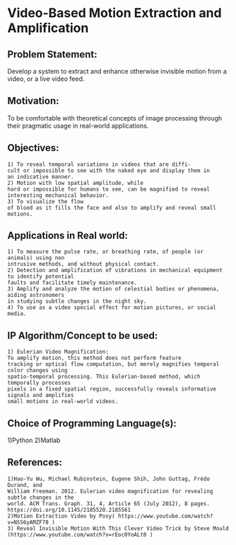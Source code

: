 # Video-Based Motion Extraction and Amplification


## Problem Statement:

Develop a system to extract and enhance otherwise invisible motion from a video, or a
live video feed.

## Motivation:

To be comfortable with theoretical concepts of image processing through their pragmatic
usage in real-world applications.

## Objectives:

    1) To reveal temporal variations in videos that are diffi-
    cult or impossible to see with the naked eye and display them in
    an indicative manner.
    2) Motion with low spatial amplitude, while
    hard or impossible for humans to see, can be magnified to reveal
    interesting mechanical behavior.
    3) To visualize the flow
    of blood as it fills the face and also to amplify and reveal small
    motions.
    
## Applications in Real world:

    1) To measure the pulse rate, or breathing rate, of people (or animals) using non
    intrusive methods, and without physical contact.
    2) Detection and amplification of vibrations in mechanical equipment to identify potential
    faults and facilitate timely maintenance.
    3) Amplify and analyze the motion of celestial bodies or phenomena, aiding astronomers
    in studying subtle changes in the night sky.
    4) To use as a video special effect for motion pictures, or social media.

## IP Algorithm/Concept to be used:

    1) Eulerian Video Magnification:
    To amplify motion, this method does not perform feature
    tracking or optical flow computation, but merely magnifies temporal color changes using
    spatio-temporal processing. This Eulerian-based method, which temporally processes
    pixels in a fixed spatial region, successfully reveals informative signals and amplifies
    small motions in real-world videos.
## Choice of Programming Language(s):

1)Python
2)Matlab

## References:

    1)Hao-Yu Wu, Michael Rubinstein, Eugene Shih, John Guttag, Frédo Durand, and
    William Freeman. 2012. Eulerian video magnification for revealing subtle changes in the
    world. ACM Trans. Graph. 31, 4, Article 65 (July 2012), 8 pages.
    https://doi.org/10.1145/2185520.2185561
    2)Motion Extraction Video by Posy( https://www.youtube.com/watch?v=NSS6yAMZF78 )
    3) Reveal Invisible Motion With This Clever Video Trick by Steve Mould
    (https://www.youtube.com/watch?v=rEoc0YoALt0 )
